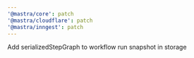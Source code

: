 ```yaml
---
'@mastra/core': patch
'@mastra/cloudflare': patch
'@mastra/inngest': patch
---
```


Add serializedStepGraph to workflow run snapshot in storage
